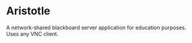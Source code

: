 Aristotle
=========

A network-shared blackboard server application for education purposes.
Uses any VNC client.
